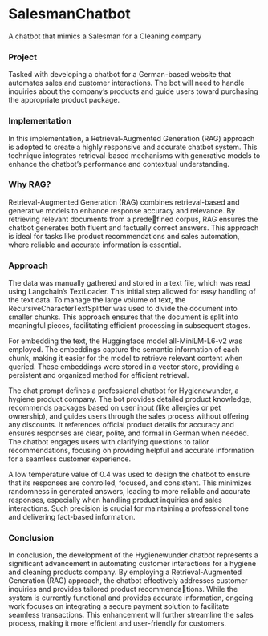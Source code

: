 # SalesmanChatbot
A chatbot that mimics a Salesman for a Cleaning company

### Project
Tasked with developing a chatbot for a German-based website that automates sales and 
customer interactions. The bot will need to handle inquiries about the company’s products 
and guide users toward purchasing the appropriate product package.

### Implementation
In this implementation, a Retrieval-Augmented Generation (RAG) approach is adopted 
to create a highly responsive and accurate chatbot system. This technique integrates 
retrieval-based mechanisms with generative models to enhance the chatbot’s performance
and contextual understanding.

### Why RAG?
Retrieval-Augmented Generation (RAG) combines retrieval-based and generative models
to enhance response accuracy and relevance. By retrieving relevant documents from a 
predefined corpus, RAG ensures the chatbot generates both fluent and factually correct 
answers. This approach is ideal for tasks like product recommendations and sales 
automation, where reliable and accurate information is essential.

### Approach
The data was manually gathered and stored in a text file, which was read using
Langchain’s TextLoader. This initial step allowed for easy handling of the text data. To
manage the large volume of text, the RecursiveCharacterTextSplitter was used to divide
the document into smaller chunks. This approach ensures that the document is split into
meaningful pieces, facilitating efficient processing in subsequent stages.

For embedding the text, the Huggingface model all-MiniLM-L6-v2 was employed. The
embeddings capture the semantic information of each chunk, making it easier for the model
to retrieve relevant content when queried. These embeddings were stored in a vector store,
providing a persistent and organized method for efficient retrieval.

The chat prompt defines a professional chatbot for Hygienewunder, a hygiene product
company. The bot provides detailed product knowledge, recommends packages based on user
input (like allergies or pet ownership), and guides users through the sales process without
offering any discounts. It references official product details for accuracy and ensures responses are clear, polite, and formal in German when needed. The chatbot engages users with
clarifying questions to tailor recommendations, focusing on providing helpful and accurate
information for a seamless customer experience.

A low temperature value of 0.4 was used to design the chatbot to ensure that its responses
are controlled, focused, and consistent. This minimizes randomness in generated answers,
leading to more reliable and accurate responses, especially when handling product inquiries
and sales interactions. Such precision is crucial for maintaining a professional tone and
delivering fact-based information.

### Conclusion
In conclusion, the development of the Hygienewunder chatbot represents a
significant advancement in automating customer interactions for a hygiene and cleaning
products company. By employing a Retrieval-Augmented Generation (RAG) approach, the
chatbot effectively addresses customer inquiries and provides tailored product 
recommendations. While the system is currently functional and provides accurate 
information, ongoing work focuses on integrating a secure payment solution to facilitate 
seamless transactions. This enhancement will further streamline the sales process, making it more efficient and user-friendly for customers.
